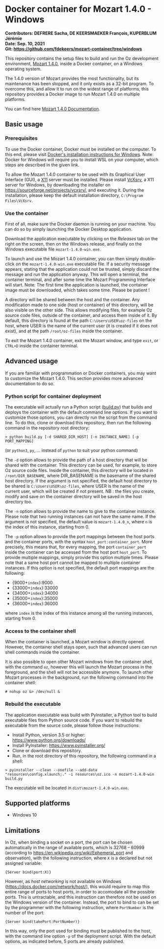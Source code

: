 # Docker container for Mozart 1.4.0 - Windows

**Contributors: DEFRERE Sacha, DE KEERSMAEKER François, KUPERBLUM Jérémie** \
**Date: Sep. 10, 2021** \
**Git: https://github.com/fdekeers/mozart-container/tree/windows**

This repository contains the setup files to build and run
the Oz development environment, [Mozart 1.4.0](http://mozart2.org/mozart-v1/),
inside a Docker container, on a Windows operating system.

The 1.4.0 version of Mozart provides the most functionality,
but its maintenance has been stopped,
and it only exists as a 32-bit program.
To overcome this, and allow it to run on the widest range of platforms,
this repository provides a Docker image to run Mozart 1.4.0 on multiple platforms.

You can find here [Mozart 1.4.0 Documentation](http://mozart2.org/mozart-v1/doc-1.4.0/).


## Basic usage

### Prerequisites

To use the Docker container, Docker must be installed on the computer.
To this end, please visit [Docker's installation instructions for Windows](https://docs.docker.com/desktop/windows/install/). Note: Docker for Windows will require you to install WSL on your computer, which steps are described in the given link.

To allow the Mozart 1.4.0 container to be used with its Graphical User Interface (GUI),
a [X11](https://en.wikipedia.org/wiki/X_Window_System) server must be installed.
Please install [VcXsrv](https://sourceforge.net/projects/vcxsrv/),
a X11 server for Windows, by downloading the installer on
https://sourceforge.net/projects/vcxsrv/, and executing it.
During the installation, please keep the default installation directory,
`C:\Program Files\VcXsrv`.


### Use the container

First of all, make sure the Docker daemon is running on your machine.
You can do so by simply launching the Docker Desktop application.

Download the application executable by clicking on the *Releases* tab on the
right on the screen, then on the Windows release, and finally on the Windows
executable file `mozart-1.4.0-win.exe`.

To launch and use the Mozart 1.4.0 container, you can then simply double-click on the
`mozart-1.4.0-win.exe` executable file.
If a security message appears, stating that the application could not be trusted,
simply discard the message and run the application anyway.
This will open a terminal, the container terminal,
and after some time the Mozart Programming Interface will start.
Note: The first time the application is launched, the container image must be
downloaded, which takes some time. Please be patient !

A directory will be shared between the host and the container.
Any modification made to one side (host or container) of this directory,
will be also visible on the other side.
This allows modifying files, for example Oz source code files,
outside of the container, and access them inside of it.
By default, this directory is found at the path `C:\Users\USER\oz-files`
on the host, where USER is the name of the current user (it is created if it does not exist), and at the path `/root/oz-files` inside the container.

To exit the Mozart 1.4.0 container, exit the Mozart window, and type
`exit`, or `CTRL+D` inside the container terminal.


## Advanced usage

If you are familiar with programmation or Docker containers, you may want
to customize the Mozart 1.4.0.
This section provides more advanced documentation to do so.

### Python script for container deployment

The executable
will actually run a Python script ([build.py](build.py))
that builds and deploys the container with the default command line options.
If you want to customize those options, you can directly run the script from the
command line.
To do this, clone or download this repository,
then run the following command in the repository root directory:
```shell
> python build.py [-d SHARED_DIR_HOST] [-n INSTANCE_NAME] [-p PORT_MAPPING]
```
(or `python3`, `py`, ... instead of `python` to suit your python command)

The `-d` option allows to provide the path of a host directory
that will be shared with the container.
This directory can be used, for example, to store Oz source code files.
Inside the container, this directory will be located in `/root/DIR_BASENAME`,
where DIR_BASENAME is the basename of the shared host directory.
If the argument is not specified, the default host directory to be shared is
`C:\Users\USER\oz-files`, where USER is the name of the current user,
which will be created if not present.
NB : the files you create, modify and save on the container directory will be saved in the host directory too.

The `-n` option allows to provide the name to give to the container instance.
Please note that two running instances can not have the same name.
If the argument is not specified, the default value is `mozart-1.4.0_n`,
where `n` is the index of this instance, starting from 0.

The `-p` option allows to provide the port mappings between the host ports
and the container ports, with the syntax `host_port:container_port`.
More precisely, this means that, for every mapping,
the port `container_port` inside the container can be accessed from
the host port `host_port`.
To provide multiple mappings, simply provide this option multiple times.
Please note that a same host port cannot be mapped to multiple container instances.
If this option is not specified, the default port mappings are
the following:
- {9000+`index`}:9000
- {33000+`index`}:33000
- {34000+`index`}:34000
- {35000+`index`}:35000
- {36000+`index`}:36000

where `index` is the index of this instance among all the running instances,
starting from 0.


### Access to the container shell

When the container is launched, a Mozart window is directly opened.
However, the container shell stays open, such that advanced users can
run shell commands inside the container.

It is also possible to open other Mozart windows from the container shell,
with the command `oz`, however this will launch the Mozart process in the foreground,
and the shell will not be accessible anymore.
To launch other Mozart processes in the background, run the following command
into the container shell:
```console
# nohup oz &> /dev/null &
```

### Rebuild the executable

The application executable was build with PyInstaller, a Python tool to build
executable files from Python source code.
If you want to rebuild the executable from the source code, please follow those
instructions:
- Install Python, version 3.5 or higher: https://www.python.org/downloads/
- Install PyInstaller: https://www.pyinstaller.org/
- Clone or download this repository.
- Run, in the root directory of this repository, the following command in a shell:
```shell
> pyinstaller --clean --onefile --add-data "resources\config.xlaunch;." -i resources\oz.ico -n mozart-1.4.0-win build.py
```

The executable will be located in `dist\mozart-1.4.0-win.exe`.


## Supported platforms

- Windows 10

## Limitations

In Oz, when binding a socket on a port, the port can be chosen automatically in the range of available ports,
which is 32768 – 60999 (according to https://en.wikipedia.org/wiki/Ephemeral_port
and observation), with the following instruction, where `X` is a declared but not assigned variable:
```oz
{Server bind(port:X)}
```

However, as *host networking* is not available on Windows
(https://docs.docker.com/network/host/), this would require to map this entire
range of ports to host ports, in order to accomodate all the possible ports.
This is untractable, and this instruction can therefore not be used on the
Windows version of the container.
Instead, the port to bind to can be set by the programmer with the following
instruction, where `PortNumber` is the number of the port:
```oz
{Server bind(takePort:PortNumber)}
```

In this way, only the port used for binding must be published to the host,
with the command line option `-p` of the deployment script.
With the default options, as indicated before, 5 ports are already published.
